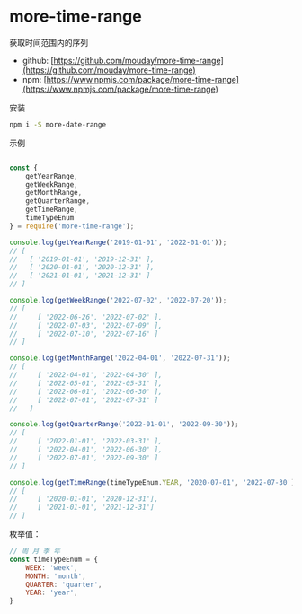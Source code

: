 # more-time-range



获取时间范围内的序列

- github: [https://github.com/mouday/more-time-range](https://github.com/mouday/more-time-range)
- npm: [https://www.npmjs.com/package/more-time-range](https://www.npmjs.com/package/more-time-range)

安装

```bash
npm i -S more-date-range
```

示例
```js

const {
    getYearRange,
    getWeekRange,
    getMonthRange,
    getQuarterRange,
    getTimeRange,
    timeTypeEnum
} = require('more-time-range');

console.log(getYearRange('2019-01-01', '2022-01-01'));
// [
//   [ '2019-01-01', '2019-12-31' ],
//   [ '2020-01-01', '2020-12-31' ],
//   [ '2021-01-01', '2021-12-31' ]
// ]

console.log(getWeekRange('2022-07-02', '2022-07-20'));
// [
//     [ '2022-06-26', '2022-07-02' ],
//     [ '2022-07-03', '2022-07-09' ],
//     [ '2022-07-10', '2022-07-16' ]
// ]

console.log(getMonthRange('2022-04-01', '2022-07-31'));
// [
//     [ '2022-04-01', '2022-04-30' ],
//     [ '2022-05-01', '2022-05-31' ],
//     [ '2022-06-01', '2022-06-30' ],
//     [ '2022-07-01', '2022-07-31' ]
//   ]

console.log(getQuarterRange('2022-01-01', '2022-09-30'));
// [
//     [ '2022-01-01', '2022-03-31' ],
//     [ '2022-04-01', '2022-06-30' ],
//     [ '2022-07-01', '2022-09-30' ]
// ]

console.log(getTimeRange(timeTypeEnum.YEAR, '2020-07-01', '2022-07-30'));
// [ 
//     [ '2020-01-01', '2020-12-31'], 
//     [ '2021-01-01', '2021-12-31'] 
// ]
```

枚举值：
```js
// 周 月 季 年
const timeTypeEnum = {
    WEEK: 'week',
    MONTH: 'month',
    QUARTER: 'quarter',
    YEAR: 'year',
}
```